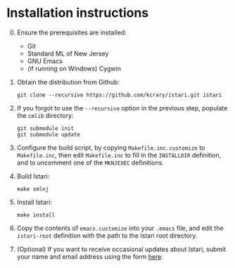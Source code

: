 # Installation instructions

0. Ensure the prerequisites are installed:

   - Git
   - Standard ML of New Jersey
   - GNU Emacs
   - (if running on Windows) Cygwin

1. Obtain the distribution from Github:

       git clone --recursive https://github.com/kcrary/istari.git istari

2. If you forgot to use the `--recursive` option in the previous step,
   populate the `cmlib` directory:

       git submodule init
       git submodule update

3. Configure the build script, by copying `Makefile.inc.customize` to
   `Makefile.inc`, then edit `Makefile.inc` to fill in the `INSTALLDIR`
   definition, and to uncomment one of the `MKNJEXEC` definitions.

4. Build Istari:

       make smlnj

5. Install Istari:

       make install

6. Copy the contents of `emacs.customize` into your `.emacs` file, and
   edit the `istari-root` definition with the path to the Istari root
   directory.

7. (Optional) If you want to receive occasional updates about Istari,
   submit your name and email address using the form
   [here](https://mailman.srv.cs.cmu.edu/mailman/listinfo/istari-announce).
